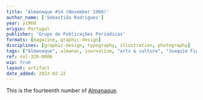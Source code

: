 ```yaml
---
title: 'Almanaque #14 (November 1960)'
author_name: ['Sebastião Rodrigues']
year: y1960
origin: Portugal
publisher: 'Grupo de Publicações Periódicas'
formats: [magazine, graphic-design]
disciplines: [graphic-design, typography, illustration, photography]
tags: ["Almanaque", almanac, journalism, "arts & culture", "Joaquim Figueiredo Magalhães"]
ref: sol-320-0006
wip: true
layout: artifact
date_added: 2022-02-22
---
```

<p>This is the fourteenth number of <a class="text-cat-link publisher" href="/tags/almanaque/">Almanaque</a>.</p>
